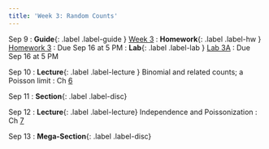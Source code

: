 ```yaml
---
title: 'Week 3: Random Counts'
---
```

Sep 9
: **Guide**{: .label .label-guide } [Week 3](/assets/guides/fall24/week03.pdf)
: **Homework**{: .label .label-hw } [Homework 3](http://prob140.datahub.berkeley.edu/hub/user-redirect/git-pull?repo=https://github.com/prob140/materials-fa24&branch=main&subPath=hw/Homework_03.ipynb)
    : Due Sep 16 at 5 PM
: **Lab**{: .label .label-lab } [Lab 3A](http://prob140.datahub.berkeley.edu/hub/user-redirect/git-pull?repo=https://github.com/prob140/materials-fa24&branch=main&subPath=lab/Lab_03.ipynb)
    : Due Sep 16 at 5 PM

Sep 10
: **Lecture**{: .label .label-lecture } Binomial and related counts; a Poisson limit
    : Ch [6](http://prob140.org/textbook/content/Chapter_06/00_Random_Counts.html)

Sep 11
: **Section**{: .label .label-disc}

Sep 12
: **Lecture**{: .label .label-lecture} Independence and Poissonization
    : Ch [7](http://prob140.org/textbook/content/Chapter_07/00_Poissonization.html)

Sep 13
: **Mega-Section**{: .label .label-disc}
